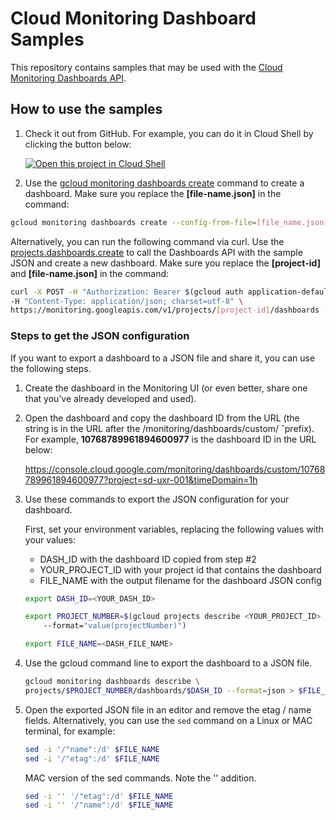 
# Cloud Monitoring Dashboard Samples

This repository contains samples that may be used with the [Cloud Monitoring Dashboards API](https://cloud.google.com/monitoring/dashboards/api-dashboard).

## How to use the samples

1. Check it out from GitHub. For example, you can do it in Cloud Shell by clicking the button below:
    
    [![Open this project in Cloud
Shell](http://gstatic.com/cloudssh/images/open-btn.png)](https://console.cloud.google.com/cloudshell/open?git_repo=https://github.com/GoogleCloudPlatform/monitoring-dashboard-samples.git)

1. Use the [gcloud monitoring dashboards create](https://cloud.google.com/sdk/gcloud/reference/monitoring/dashboards/create) command to create a dashboard.  Make sure you replace the __[file-name.json]__ in the command:

```bash
gcloud monitoring dashboards create --config-from-file=[file_name.json]
```

Alternatively, you can run the following command via curl. Use the [projects.dashboards.create](https://cloud.google.com/monitoring/api/ref_v3/rest/v1/projects.dashboards/create) to call the Dashboards API with the sample JSON and create a new dashboard.
Make sure you replace the __[project-id]__ and __[file-name.json]__ in the command:

```bash
curl -X POST -H "Authorization: Bearer $(gcloud auth application-default print-access-token)" \
-H "Content-Type: application/json; charset=utf-8" \
https://monitoring.googleapis.com/v1/projects/[project-id]/dashboards -d @[file-name.json]
```

### Steps to get the JSON configuration

If you want to export a dashboard to a JSON file and share it, you can use the following steps.

1. Create the dashboard in the Monitoring UI (or even better, share one that you’ve already developed and used).
 
1. Open the dashboard and copy the dashboard ID from the URL (the string is in the URL after the /monitoring/dashboards/custom/ ˆprefix). For example, __10768789961894600977__ is the dashboard ID in the URL below:

    https://console.cloud.google.com/monitoring/dashboards/custom/10768789961894600977?project=sd-uxr-001&timeDomain=1h


1. Use these commands to export the JSON configuration for your dashboard.

    First, set your environment variables, replacing the following values with your values:

    *  DASH_ID with the dashboard ID copied from step #2
    *  YOUR_PROJECT_ID with your project id that contains the dashboard
    *  FILE_NAME with the output filename for the dashboard JSON config 

    ```bash
    export DASH_ID=<YOUR_DASH_ID>

    export PROJECT_NUMBER=$(gcloud projects describe <YOUR_PROJECT_ID> 
        --format="value(projectNumber)")

    export FILE_NAME=<DASH_FILE_NAME>
    ```

1. Use the gcloud command line to export the dashboard to a JSON file.

    ```bash
    gcloud monitoring dashboards describe \
    projects/$PROJECT_NUMBER/dashboards/$DASH_ID --format=json > $FILE_NAME   
    ```

1. Open the exported JSON file in an editor and remove the etag / name fields. Alternatively, you can use the `sed` command on a Linux or MAC terminal, for example:

    ```bash
    sed -i '/"name":/d' $FILE_NAME
    sed -i '/"etag":/d' $FILE_NAME
    ```

    MAC version of the sed commands. Note the '' addition.

    ```bash
    sed -i '' '/"etag":/d' $FILE_NAME
    sed -i '' '/"name":/d' $FILE_NAME
    ```
